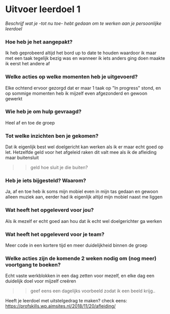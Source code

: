 # Uitvoer leerdoel 1

_Beschrijf wat je -tot nu toe- hebt gedaan om te werken aan je persoonlijke leerdoel_

### Hoe heb je het aangepakt?
Ik heb geprobeerd altijd het bord up to date te houden waardoor ik maar met een taak tegelijk bezig was en wanneer ik iets anders ging doen maakte ik eerst het andere af


### Welke acties op welke momenten heb je uitgevoerd? 
Elke ochtend ervoor gezorgd dat er maar 1 taak op "In progress" stond, en op sommige momenten heb ik mijzelf even afgezonderd en gewoon gewerkt


### Wie heb je om hulp gevraagd?
Heel af en toe de groep


### Tot welke inzichten ben je gekomen?
Dat ik eigenlijk best wel doelgericht kan werken als ik er maar echt goed op let. Hetzelfde geld voor het afgeleid raken dit valt mee als ik de afleiding maar buitensluit
>> geld
>> hoe sluit je die buiten?

### Heb je iets bijgesteld? Waarom?
Ja, af en toe heb ik soms mijn mobiel even in mijn tas gedaan en gewoon alleen muziek aan, eerder had ik eigenlijk altijd mijn mobiel naast me liggen


### Wat heeft het opgeleverd voor jou?
Als ik mezelf er echt goed aan hou dat ik echt wel doelgerichter ga werken


### Wat heeft het opgeleverd voor je team?
Meer code in een kortere tijd en meer duidelijkheid binnen de groep


### Welke acties zijn de komende 2 weken nodig om (nog meer) voortgang te boeken?
Echt vaste werkblokken in een dag zetten voor mezelf, en elke dag een duidelijk doel voor mijzelf creëren
>> geef eens een dagelijks voorbeeld zodat ik een beeld krijg..
>
Heeft je leerdoel met uitstelgedrag te maken? check eens: https://profskills.wp.aimsites.nl/2018/11/20/afleiding/

